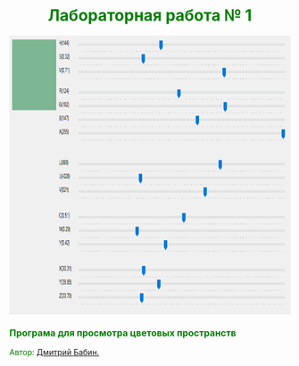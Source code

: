<h1 style="text-align: center;"><span style="color: #008000;">Лабораторная работа № 1</span></h1>
<p style="text-align: center;"><a title="Author" href="https://vk.com/dimababin" target="_blank">
<img src="https://github.com/CG2016/BabinDA_KG_12gr_2var/blob/master/lab1/Result/result.PNG" alt="" height="500" align="center" /></a></p>

<h3><span style="color: #008000;">Програма для просмотра цветовых пространств</span></h3>
<p><span style="color: #008000;">Автор:&nbsp;<a title="Auhtor" href="https://vk.com/dimababin" target="_blank">Дмитрий Бабин.</a></span></p>
